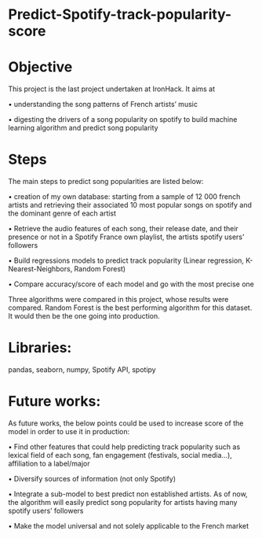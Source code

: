 # Predict-Spotify-track-popularity-score

# Objective

This project is the last project undertaken at IronHack. It aims at 

•	understanding the song patterns of French artists’ music 

•	digesting the drivers of a song popularity on spotify to build machine learning algorithm and predict song popularity

# Steps

The main steps to predict song popularities are listed below: 

•	creation of my own database: starting from a sample of 12 000 french artists and retrieving their associated 10 most popular songs on spotify and the dominant genre of each artist

•	Retrieve the audio features of each song, their release date, and their presence or not in a Spotify France own playlist, the artists spotify users’ followers

•	Build regressions models to predict track popularity (Linear regression, K-Nearest-Neighbors, Random Forest)

•	Compare accuracy/score of each model and go with the most precise one


Three algorithms were compared in this project, whose results were compared. 
Random Forest is the best performing algorithm for this dataset. It would then be the one going into production.

# Libraries:

pandas, seaborn, numpy, Spotify API, spotipy

# Future works:

As future works, the below points could be used to increase score of the model in order to use it in production:

•	Find other features that could help predicting track popularity such as lexical field of each song, fan engagement (festivals, social media…), affiliation to a label/major

•	Diversify sources of information (not only Spotify)

•	Integrate a sub-model to best predict non established artists. As of now, the algorithm will easily predict song popularity for artists having many spotify users’ followers

•	Make the model universal and not solely applicable to the French market
